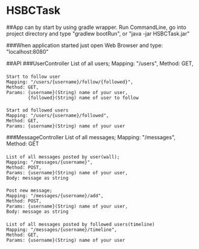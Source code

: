 # HSBCTask

##App can by start by using gradle wrapper. Run CommandLine, go into project directory and type "gradlew bootRun", or "java -jar HSBCTask.jar"

###When application started just open Web Browser and type: "localhost:8080" 

##API
###UserController
    List of all users;
    Mapping: "/users",
    Method: GET,
####
    Start to follow user    
    Mapping: "/users/{username}/follow/{followed}",
    Method: GET,
    Params: {username}(String) name of your user,
            {followed}(String) name of user to follow
####
    Start od followed users    
    Mapping: "/users/{username}/followed",
    Method: GET,
    Params: {username}(String) name of your user
###MessageController
    List of all messages;
    Mapping: "/messages",
    Method: GET      
####
    List of all messages posted by user(wall);
    Mapping: "/messages/{username}",
    Method: POST,
    Params: {username}(String) name of your user,
    Body: message as string 
####
    Post new message;
    Mapping: "/messages/{username}/add",
    Method: POST,
    Params: {username}(String) name of your user,
    Body: message as string
####
    List of all messages posted by followed users(timeline)
    Mapping: "/messages/{username}/timeline",
    Method: GET,
    Params: {username}(String) name of your user
  